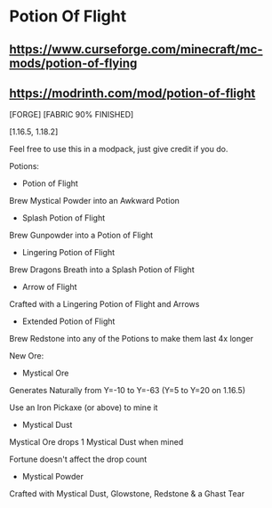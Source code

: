 # Potion Of Flight

## https://www.curseforge.com/minecraft/mc-mods/potion-of-flying
## https://modrinth.com/mod/potion-of-flight

[FORGE] [FABRIC 90% FINISHED]

[1.16.5, 1.18.2]

Feel free to use this in a modpack, just give credit if you do.

 

 

Potions:

- Potion of Flight

Brew Mystical Powder into an Awkward Potion

 

- Splash Potion of Flight

Brew Gunpowder into a Potion of Flight


 

- Lingering Potion of Flight

Brew Dragons Breath into a Splash Potion of Flight


 

- Arrow of Flight

Crafted with a Lingering Potion of Flight and Arrows


 

- Extended Potion of Flight

Brew Redstone into any of the Potions to make them last 4x longer

 

 

New Ore:

- Mystical Ore

Generates Naturally from Y=-10 to Y=-63 (Y=5 to Y=20 on 1.16.5)

Use an Iron Pickaxe (or above) to mine it



- Mystical Dust

Mystical Ore drops 1 Mystical Dust when mined

Fortune doesn't affect the drop count

 

 

- Mystical Powder

Crafted with Mystical Dust, Glowstone, Redstone & a Ghast Tear

